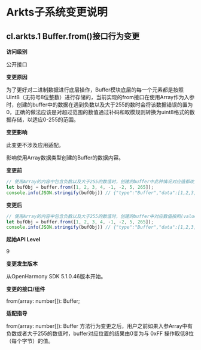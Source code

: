 # Arkts子系统变更说明

## cl.arkts.1 Buffer.from()接口行为变更

**访问级别**

公开接口

**变更原因**

为了更好对二进制数据进行底层操作，Buffer模块底层的每一个元素都是按照 UInt8（无符号8位整数）进行存储的，当前实现的from接口在使用Array作为入参时，创建的buffer中的数据在遇到负数以及大于255的数时会将该数据错误的置为0，正确的做法应该是对超过范围的数值通过补码和取模规则转换为uint8格式的数据存储，以适应0-255的范围。

**变更影响**

此变更不涉及应用适配。

影响使用Array数据类型创建的Buffer的数据内容。

**变更前**

```ts
// 使用Array的内容中包含负数以及大于255的数值时，创建的buffer中此种情况对应值都改为0。
let bufObj = buffer.from([1, 2, 3, 4, -1, -2, 5, 265]);
console.info(JSON.stringify(bufObj)) // {"type":"Buffer","data":[1,2,3,4,0,0,5,0]}

```
**变更后**

```ts
// 使用Array的内容中包含负数以及大于255的数值时，创建的buffer中对应数值按照(value & 255)的规则进行取值低八位，以适应0-255的范围。
let bufObj = buffer.from([1, 2, 3, 4, -1, -2, 5, 265]);
console.info(JSON.stringify(bufObj)) // {"type":"Buffer","data":[1,2,3,4,255,254,5,9]}

```
**起始API Level**

9

**变更发生版本**

从OpenHarmony SDK 5.1.0.46版本开始。

**变更的接口/组件**

from(array: number[]): Buffer;

**适配指导**

from(array: number[]): Buffer 方法行为变更之后，用户之前如果入参Array中有负数或者大于255的数值时，buffer对应位置的结果由0变为与 0xFF 操作取低8位（每个字节）的值。